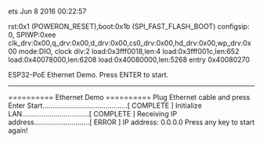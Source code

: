 ets Jun  8 2016 00:22:57

rst:0x1 (POWERON_RESET),boot:0x1b (SPI_FAST_FLASH_BOOT)
configsip: 0, SPIWP:0xee
clk_drv:0x00,q_drv:0x00,d_drv:0x00,cs0_drv:0x00,hd_drv:0x00,wp_drv:0x00
mode:DIO, clock div:2
load:0x3fff0018,len:4
load:0x3fff001c,len:652
load:0x40078000,len:6208
load:0x40080000,len:5268
entry 0x40080270

ESP32-PoE Ethernet Demo. Press ENTER to start.

-------------------------------------

========== Ethernet Demo ==========
Plug Ethernet cable and press Enter
Start...........................................[ COMPLETE ]
Initialize LAN..................................[ COMPLETE ]
Receiving IP address............................[ ERROR ]
IP address: 0.0.0.0
Press any key to start again!